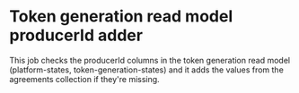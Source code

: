 # Token generation read model producerId adder

This job checks the producerId columns in the token generation read model (platform-states, token-generation-states) and it adds the values from the agreements collection if they're missing.

